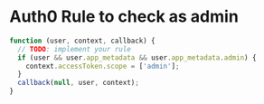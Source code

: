 # Auth0 Rule to check as admin

```js
function (user, context, callback) {
  // TODO: implement your rule
  if (user && user.app_metadata && user.app_metadata.admin) {
    context.accessToken.scope = ['admin'];
  }
  callback(null, user, context);
}
```
